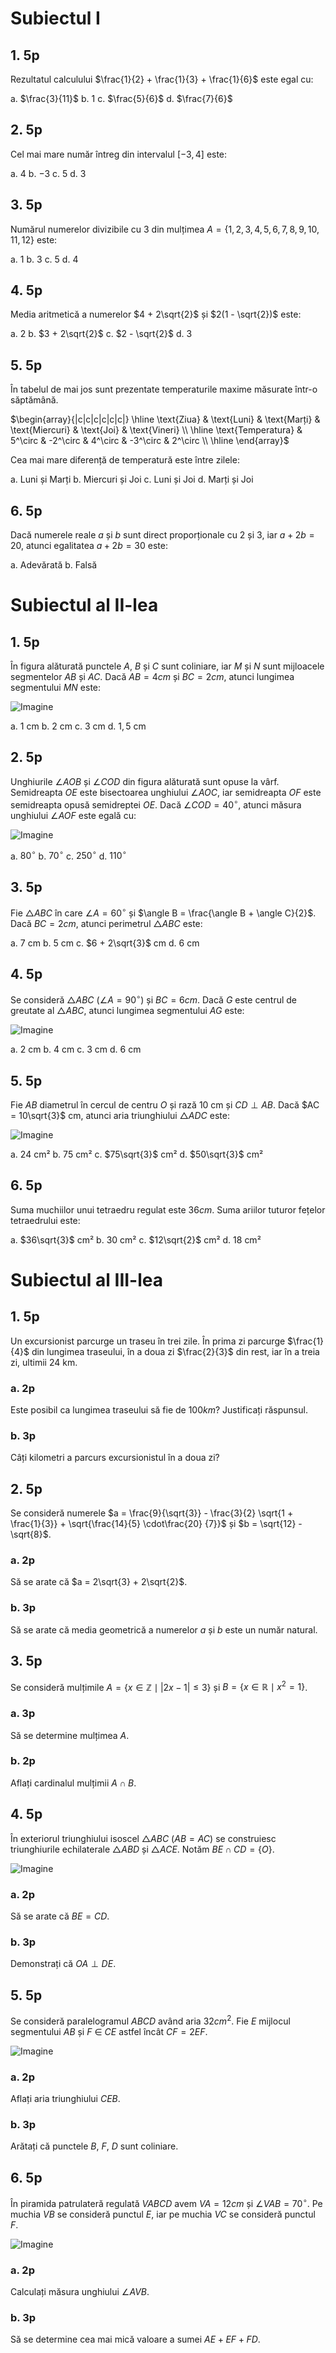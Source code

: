 # Subiectul I

## 1. 5p

Rezultatul calculului $\frac{1}{2} + \frac{1}{3} + \frac{1}{6}$ este egal cu:

a. $\frac{3}{11}$
b. $1$
c. $\frac{5}{6}$
d. $\frac{7}{6}$

## 2. 5p

Cel mai mare număr întreg din intervalul $[-3, 4]$ este:

a. $4$
b. $-3$
c. $5$
d. $3$

## 3. 5p

Numărul numerelor divizibile cu $3$ din mulțimea $A = \{1,2,3,4,5,6,7,8,9,10,11,12\}$ este:

a. $1$
b. $3$
c. $5$
d. $4$

## 4. 5p

Media aritmetică a numerelor $4 + 2\sqrt{2}$ și $2(1 - \sqrt{2})$ este:

a. $2$
b. $3 + 2\sqrt{2}$
c. $2 - \sqrt{2}$
d. $3$

## 5. 5p

În tabelul de mai jos sunt prezentate temperaturile maxime măsurate într-o săptămână.

$\begin{array}{|c|c|c|c|c|c|}
\hline
\text{Ziua} & \text{Luni} & \text{Marți} & \text{Miercuri} & \text{Joi} & \text{Vineri} \\
\hline
\text{Temperatura} & 5^\circ & -2^\circ & 4^\circ & -3^\circ & 2^\circ \\
\hline
\end{array}$

Cea mai mare diferență de temperatură este între zilele:

a. Luni și Marți
b. Miercuri și Joi
c. Luni și Joi
d. Marți și Joi

## 6. 5p

Dacă numerele reale $a$ și $b$ sunt direct proporționale cu $2$ și $3$, iar $a + 2b = 20$, atunci egalitatea $a + 2b = 30$ este:

a. Adevărată
b. Falsă

# Subiectul al II-lea

## 1. 5p

În figura alăturată punctele $A$, $B$ și $C$ sunt coliniare, iar $M$ și $N$ sunt mijloacele segmentelor $AB$ și $AC$. Dacă $AB = 4cm$ și $BC = 2cm$, atunci lungimea segmentului $MN$ este:

![Imagine](img/2-1.png)

a. $1$ cm
b. $2$ cm
c. $3$ cm
d. $1,5$ cm

## 2. 5p

Unghiurile $\angle AOB$ și $\angle COD$ din figura alăturată sunt opuse la vârf. Semidreapta $OE$ este bisectoarea unghiului $\angle AOC$, iar semidreapta $OF$ este semidreapta opusă semidreptei $OE$. Dacă $\angle COD = 40^\circ$, atunci măsura unghiului $\angle AOF$ este egală cu:

![Imagine](img/2-2.png)

a. $80^\circ$
b. $70^\circ$
c. $250^\circ$
d. $110^\circ$

## 3. 5p

Fie $\triangle ABC$ în care $\angle A = 60^\circ$ și $\angle B =  \frac{\angle B + \angle C}{2}$. Dacă $BC = 2cm$, atunci perimetrul $\triangle ABC$ este:

a. $7$ cm
b. $5$ cm
c. $6 + 2\sqrt{3}$ cm
d. $6$ cm

## 4. 5p

Se consideră $\triangle ABC$ ($\angle A = 90^\circ$) și $BC = 6cm$. Dacă $G$ este centrul de greutate al $\triangle ABC$, atunci lungimea segmentului $AG$ este:

![Imagine](img/2-4.png)

a. $2$ cm
b. $4$ cm
c. $3$ cm
d. $6$ cm

## 5. 5p

Fie $AB$ diametrul în cercul de centru $O$ și rază $10$ cm și $CD \perp AB$. Dacă $AC = 10\sqrt{3}$ cm, atunci aria triunghiului $\triangle ADC$ este:

![Imagine](img/2-5.png)

a. $24$ cm²
b. $75$ cm²
c. $75\sqrt{3}$ cm²
d. $50\sqrt{3}$ cm²

## 6. 5p

Suma muchiilor unui tetraedru regulat este $36cm$. Suma ariilor tuturor fețelor tetraedrului este:

a. $36\sqrt{3}$ cm²
b. $30$ cm²
c. $12\sqrt{2}$ cm²
d. $18$ cm²

# Subiectul al III-lea

## 1. 5p

Un excursionist parcurge un traseu în trei zile. În prima zi parcurge $\frac{1}{4}$ din lungimea traseului, în a doua zi $\frac{2}{3}$ din rest, iar în a treia zi, ultimii $24$ km.

### a. 2p

Este posibil ca lungimea traseului să fie de $100km$? Justificați răspunsul.

### b. 3p

Câți kilometri a parcurs excursionistul în a doua zi?

## 2. 5p

Se consideră numerele $a = \frac{9}{\sqrt{3}} - \frac{3}{2} \sqrt{1 + \frac{1}{3}} + \sqrt{\frac{14}{5} \cdot\frac{20} {7}}$ și $b = \sqrt{12} - \sqrt{8}$.

### a. 2p

Să se arate că $a = 2\sqrt{3} + 2\sqrt{2}$.

### b. 3p

Să se arate că media geometrică a numerelor $a$ și $b$ este un număr natural.

## 3. 5p

Se consideră mulțimile $A = \{x \in \mathbb{Z} \mid |2x - 1| \leq 3\}$ și $B = \{x \in \mathbb{R} \mid x^2 = 1\}$.

### a. 3p

Să se determine mulțimea $A$.

### b. 2p

Aflați cardinalul mulțimii $A \cap B$.

## 4. 5p

În exteriorul triunghiului isoscel $\triangle ABC$ ($AB = AC$) se construiesc triunghiurile echilaterale $\triangle ABD$ și $\triangle ACE$. Notăm $BE \cap CD = \{O\}$.

![Imagine](img/3-4.png)

### a. 2p

Să se arate că $BE = CD$.

### b. 3p

Demonstrați că $OA \perp DE$.

## 5. 5p

Se consideră paralelogramul $ABCD$ având aria $32cm^2$. Fie $E$ mijlocul segmentului $AB$ și $F$ $\in$ $CE$ astfel încât $CF = 2EF$.

![Imagine](img/3-5.png)

### a. 2p

Aflați aria triunghiului $CEB$.

### b. 3p

Arătați că punctele $B$, $F$, $D$ sunt coliniare.

## 6. 5p

În piramida patrulateră regulată $VABCD$ avem $VA = 12cm$ și $\angle VAB = 70^\circ$. Pe muchia $VB$ se consideră punctul $E$, iar pe muchia $VC$ se consideră punctul $F$.

![Imagine](img/3-6.png)

### a. 2p

Calculați măsura unghiului $\angle AVB$.

### b. 3p

Să se determine cea mai mică valoare a sumei $AE + EF + FD$.
